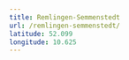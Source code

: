 ```yaml
---
title: Remlingen-Semmenstedt
url: /remlingen-semmenstedt/
latitude: 52.099
longitude: 10.625
---
```

